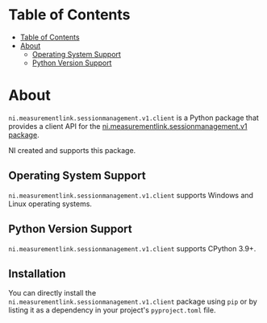 # Table of Contents

- [Table of Contents](#table-of-contents)
- [About](#about)
  - [Operating System Support](#operating-system-support)
  - [Python Version Support](#python-version-support)

# About

`ni.measurementlink.sessionmanagement.v1.client` is a Python package that provides a client API for
the [ni.measurementlink.sessionmanagement.v1 package](https://github.com/ni/ni-apis/tree/main/ni/measurementlink/sessionmanagement/v1).

NI created and supports this package.

## Operating System Support

`ni.measurementlink.sessionmanagement.v1.client` supports Windows and Linux operating systems.

## Python Version Support

`ni.measurementlink.sessionmanagement.v1.client` supports CPython 3.9+.

## Installation

You can directly install the `ni.measurementlink.sessionmanagement.v1.client` package using `pip` or by listing it as a
dependency in your project's `pyproject.toml` file.